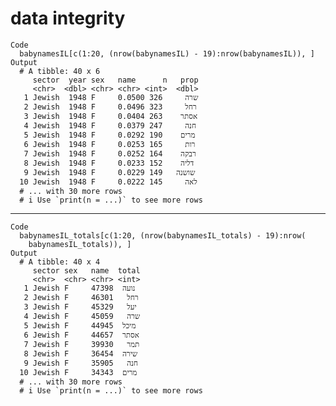 # data integrity

    Code
      babynamesIL[c(1:20, (nrow(babynamesIL) - 19):nrow(babynamesIL)), ]
    Output
      # A tibble: 40 x 6
         sector  year sex   name      n   prop
         <chr>  <dbl> <chr> <chr> <int>  <dbl>
       1 Jewish  1948 F     שרה     326 0.0500
       2 Jewish  1948 F     רחל     323 0.0496
       3 Jewish  1948 F     אסתר    263 0.0404
       4 Jewish  1948 F     חנה     247 0.0379
       5 Jewish  1948 F     מרים    190 0.0292
       6 Jewish  1948 F     רות     165 0.0253
       7 Jewish  1948 F     רבקה    164 0.0252
       8 Jewish  1948 F     דליה    152 0.0233
       9 Jewish  1948 F     שושנה   149 0.0229
      10 Jewish  1948 F     לאה     145 0.0222
      # ... with 30 more rows
      # i Use `print(n = ...)` to see more rows

---

    Code
      babynamesIL_totals[c(1:20, (nrow(babynamesIL_totals) - 19):nrow(
        babynamesIL_totals)), ]
    Output
      # A tibble: 40 x 4
         sector sex   name  total
         <chr>  <chr> <chr> <int>
       1 Jewish F     נועה  47398
       2 Jewish F     רחל   46301
       3 Jewish F     יעל   45329
       4 Jewish F     שרה   45059
       5 Jewish F     מיכל  44945
       6 Jewish F     אסתר  44657
       7 Jewish F     תמר   39930
       8 Jewish F     שירה  36454
       9 Jewish F     חנה   35905
      10 Jewish F     מרים  34343
      # ... with 30 more rows
      # i Use `print(n = ...)` to see more rows

